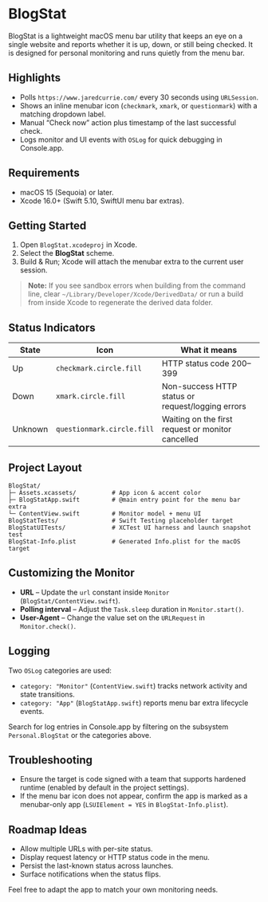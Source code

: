 # BlogStat

BlogStat is a lightweight macOS menu bar utility that keeps an eye on a single website and reports whether it is up, down, or still being checked. It is designed for personal monitoring and runs quietly from the menu bar.

## Highlights
- Polls `https://www.jaredcurrie.com/` every 30 seconds using `URLSession`.
- Shows an inline menubar icon (`checkmark`, `xmark`, or `questionmark`) with a matching dropdown label.
- Manual “Check now” action plus timestamp of the last successful check.
- Logs monitor and UI events with `OSLog` for quick debugging in Console.app.

## Requirements
- macOS 15 (Sequoia) or later.
- Xcode 16.0+ (Swift 5.10, SwiftUI menu bar extras).

## Getting Started
1. Open `BlogStat.xcodeproj` in Xcode.
2. Select the **BlogStat** scheme.
3. Build & Run; Xcode will attach the menubar extra to the current user session.

> **Note:** If you see sandbox errors when building from the command line, clear `~/Library/Developer/Xcode/DerivedData/` or run a build from inside Xcode to regenerate the derived data folder.

## Status Indicators
| State    | Icon                      | What it means                                      |
|----------|---------------------------|----------------------------------------------------|
| Up       | `checkmark.circle.fill`   | HTTP status code 200–399                           |
| Down     | `xmark.circle.fill`       | Non-success HTTP status or request/logging errors  |
| Unknown  | `questionmark.circle.fill`| Waiting on the first request or monitor cancelled  |

## Project Layout
```
BlogStat/
├─ Assets.xcassets/          # App icon & accent color
├─ BlogStatApp.swift         # @main entry point for the menu bar extra
└─ ContentView.swift         # Monitor model + menu UI
BlogStatTests/               # Swift Testing placeholder target
BlogStatUITests/             # XCTest UI harness and launch snapshot test
BlogStat-Info.plist          # Generated Info.plist for the macOS target
```

## Customizing the Monitor
- **URL** – Update the `url` constant inside `Monitor` (`BlogStat/ContentView.swift`).
- **Polling interval** – Adjust the `Task.sleep` duration in `Monitor.start()`.
- **User-Agent** – Change the value set on the `URLRequest` in `Monitor.check()`.

## Logging
Two `OSLog` categories are used:
- `category: "Monitor"` (`ContentView.swift`) tracks network activity and state transitions.
- `category: "App"` (`BlogStatApp.swift`) reports menu bar extra lifecycle events.

Search for log entries in Console.app by filtering on the subsystem `Personal.BlogStat` or the categories above.

## Troubleshooting
- Ensure the target is code signed with a team that supports hardened runtime (enabled by default in the project settings).
- If the menu bar icon does not appear, confirm the app is marked as a menubar-only app (`LSUIElement = YES` in `BlogStat-Info.plist`).

## Roadmap Ideas
- Allow multiple URLs with per-site status.
- Display request latency or HTTP status code in the menu.
- Persist the last-known status across launches.
- Surface notifications when the status flips.

Feel free to adapt the app to match your own monitoring needs.
